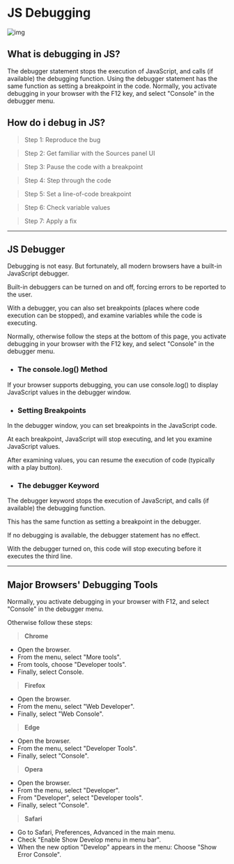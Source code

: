 # **JS Debugging**
![img](https://image.slidesharecdn.com/debugging-javascript-web-141030080414-conversion-gate02/95/debugging-javascript-1-638.jpg?cb=1415345877)

## **What is debugging in JS?**
The debugger statement stops the execution of JavaScript, and calls (if available) the debugging function. Using the debugger statement has the same function as setting a breakpoint in the code. Normally, you activate debugging in your browser with the F12 key, and select "Console" in the debugger menu.

## **How do i debug in JS?**

> Step 1: Reproduce the bug

> Step 2: Get familiar with the Sources panel UI

> Step 3: Pause the code with a breakpoint

> Step 4: Step through the code


> Step 5: Set a line-of-code breakpoint


> Step 6: Check variable values


> Step 7: Apply a fix
___

## **JS Debugger**
Debugging is not easy. But fortunately, all modern browsers have a built-in JavaScript debugger.

Built-in debuggers can be turned on and off, forcing errors to be reported to the user.

With a debugger, you can also set breakpoints (places where code execution can be stopped), and examine variables while the code is executing.

Normally, otherwise follow the steps at the bottom of this page, you activate debugging in your browser with the F12 key, and select "Console" in the debugger menu.

* ### **The console.log() Method**

If your browser supports debugging, you can use console.log() to display JavaScript values in the debugger window.

* ### **Setting Breakpoints**

In the debugger window, you can set breakpoints in the JavaScript code.

At each breakpoint, JavaScript will stop executing, and let you examine JavaScript values.

After examining values, you can resume the execution of code (typically with a play button).

* ### **The debugger Keyword**

The debugger keyword stops the execution of JavaScript, and calls (if available) the debugging function.

This has the same function as setting a breakpoint in the debugger.

If no debugging is available, the debugger statement has no effect.

With the debugger turned on, this code will stop executing before it executes the third line.
___

## **Major Browsers' Debugging Tools**

Normally, you activate debugging in your browser with F12, and select "Console" in the debugger menu.

Otherwise follow these steps:

> **Chrome**

* Open the browser.
* From the menu, select "More tools".
* From tools, choose "Developer tools".
* Finally, select Console.


> **Firefox**

* Open the browser.
* From the menu, select "Web Developer".
* Finally, select "Web Console".

> **Edge**

* Open the browser.
* From the menu, select "Developer Tools".
* Finally, select "Console".

> **Opera**

* Open the browser.
* From the menu, select "Developer".
* From "Developer", select "Developer tools".
* Finally, select "Console".

> **Safari**

* Go to Safari, Preferences, Advanced in the main menu.
* Check "Enable Show Develop menu in menu bar".
* When the new option "Develop" appears in the menu:
Choose "Show Error Console".